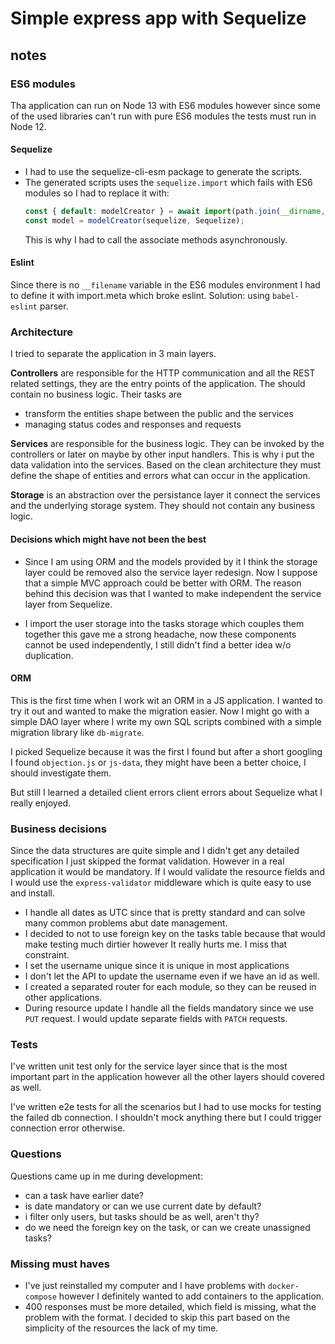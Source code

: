 # Simple express app with Sequelize

## notes

### ES6 modules

Tha application can run on Node 13 with ES6 modules however since some of the
used libraries can't run with pure ES6 modules the tests must run in Node 12.

#### Sequelize

- I had to use the sequelize-cli-esm package to generate the scripts.
- The generated scripts uses the `sequelize.import` which fails with ES6 modules
  so I had to replace it with:
  ```js
  const { default: modelCreator } = await import(path.join(__dirname, file));
  const model = modelCreator(sequelize, Sequelize);
  ```
  This is why I had to call the associate methods asynchronously.

#### Eslint

Since there is no `__filename` variable in the ES6 modules environment I had to
define it with import.meta which broke eslint.
Solution: using `babel-eslint` parser.

### Architecture

I tried to separate the application in 3 main layers.

**Controllers** are responsible for the HTTP communication and all the REST
related settings, they are the entry points of the application. The should
contain no business logic. Their tasks are

- transform the entities shape between the public and the services
- managing status codes and responses and requests

**Services** are responsible for the business logic. They can be invoked by the
controllers or later on maybe by other input handlers. This is why i put the
data validation into the services. Based on the clean architecture they must
define the shape of entities and errors what can occur in the application.

**Storage** is an abstraction over the persistance layer it connect the services
and the underlying storage system. They should not contain any business logic.

#### Decisions which might have not been the best

- Since I am using ORM and the models provided by it I think the storage layer
  could be removed also the service layer redesign. Now I suppose that a simple
  MVC approach could be better with ORM. The reason behind this decision was
  that I wanted to make independent the service layer from Sequelize.

- I import the user storage into the tasks storage which couples them together
  this gave me a strong headache, now these components cannot be used
  independently, I still didn't find a better idea w/o duplication.

#### ORM

This is the first time when I work wit an ORM in a JS application. I wanted to
try it out and wanted to make the migration easier. Now I might go with a
simple DAO layer where I write my own SQL scripts combined with a simple
migration library like `db-migrate`.

I picked Sequelize because it was the first I found but after a short googling
I found `objection.js` or `js-data`, they might have been a better choice, I
should investigate them.

But still I learned a detailed client errors client errors about Sequelize what
I really enjoyed.

### Business decisions

Since the data structures are quite simple and I didn't get any detailed
specification I just skipped the format validation. However in a real
application it would be mandatory.
If I would validate the resource fields and I would use the `express-validator`
middleware which is quite easy to use and install.

- I handle all dates as UTC since that is pretty standard and can solve many
  common problems abut date management.
- I decided to not to use foreign key on the tasks table because that would make
  testing much dirtier however It really hurts me. I miss that constraint.
- I set the username unique since it is unique in most applications
- I don't let the API to update the username even if we have an id as well.
- I created a separated router for each module, so they can be reused in other
  applications.
- During resource update I handle all the fields mandatory since we use `PUT`
  request. I would update separate fields with `PATCH` requests.

### Tests

I've written unit test only for the service layer since that is the most
important part in the application however all the other layers should covered as
well.

I've written e2e tests for all the scenarios but I had to use mocks for testing
the failed db connection. I shouldn't mock anything there but I could trigger
connection error otherwise.

### Questions

Questions came up in me during development:

- can a task have earlier date?
- is date mandatory or can we use current date by default?
- i filter only users, but tasks should be as well, aren't thy?
- do we need the foreign key on the task, or can we create
  unassigned tasks?

### Missing must haves

- I've just reinstalled my computer and I have problems with `docker-compose`
  however I definitely wanted to add containers to the application.
- 400 responses must be more detailed, which field is missing, what the problem
  with the format. I decided to skip this part based on the simplicity of the
  resources the lack of my time.

